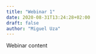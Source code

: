 ```yaml
---
title: "Webinar 1"
date: 2020-08-31T13:24:28+02:00
draft: false
author: "Miguel Uza"
---
```


Webinar content